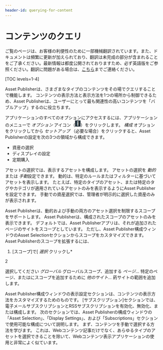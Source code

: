```yaml
---
header-id: querying-for-content
---
```


# コンテンツのクエリ

<p class="alert alert-info"><span class="wysiwyg-color-blue120">ご覧のページは、お客様の利便性のために一部機械翻訳されています。また、ドキュメントは頻繁に更新が加えられており、翻訳は未完成の部分が含まれることをご了承ください。最新情報は都度公開されておりますため、必ず英語版をご参照ください。翻訳に問題がある場合は、<a href="mailto:support-content-jp@liferay.com">こちら</a>までご連絡ください。</span></p>

[TOC levels=1-4]

Asset Publisherは、さまざまなタイプのコンテンツをその場でクエリすることで機能します。 コンテンツの表示方法と表示方法を1つの場所から制御できるため、Asset Publisherは、ユーザーにとって最も関連性の高いコンテンツを「バブルアップ」するのに役立ちます。

アプリケーションのすべてのオプションにアクセスするには、アプリケーションのメニューで *オプション* アイコン（![Options](../../../../images/icon-options.png)）をクリックします。 *構成* オプションをクリックしてから *セットアップ* （必要な場合）をクリックすると、Asset Publisherの設定を次の3つの領域から構成できます。

  - 資産の選択
  - ディスプレイの設定
  - 定期購入

アセットの選択では、表示するアセットを構成します。 アセットの選択を *動的* または *手動*設定できます。 動的は、特定のルールまたはフィルターに基づいてアセットを表示します。 たとえば、特定のタイプのアセット、または特定のタグやカテゴリが適用されているアセットのみを表示するようにAsset Publisherを設定できます。 手動での資産選択では、管理者が明示的に選択した資産のみが表示されます。

Asset Publisherは、動的および手動の両方のアセット選択を制限するスコープをサポートします。 Asset Publisherは、構成されたスコープのアセットのみを表示できます。 デフォルトでは、Asset Publisherアプリは、それが追加されたページのサイトをスコープとしています。 ただし、Asset Publisher構成ウィンドウのAsset Selectionセクションからスコープをカスタマイズできます。 Asset Publisherのスコープを拡張するには、

1.  [スコープ]で[ *選択* クリックし*</p></li>

2

選択してください *グローバル* グローバルスコープ、追加する *ページ...* 特定のページ、またはにスコープを追加するために *他のサイト...* 葯サイトの範囲を追加します。</ol>

Asset Publisher構成ウィンドウの表示設定セクションは、コンテンツの表示方法をカスタマイズするためのものです。 [サブスクリプション]セクションでは、電子メールサブスクリプションとRSSサブスクリプションを有効化、無効化、または構成します。 次のセクションでは、Asset Publisherの構成ウィンドウの「Asset Selection」、「Display Settings」、および「Subscriptions」セクションで使用可能な構成について説明します。 まず、コンテンツを手動で選択する方法を学びます。 これは、Webコンテンツ記事だけでなく、あらゆるタイプのアセットを選択できることを除いて、Webコンテンツ表示アプリケーションの使用と非常によく似ています。
